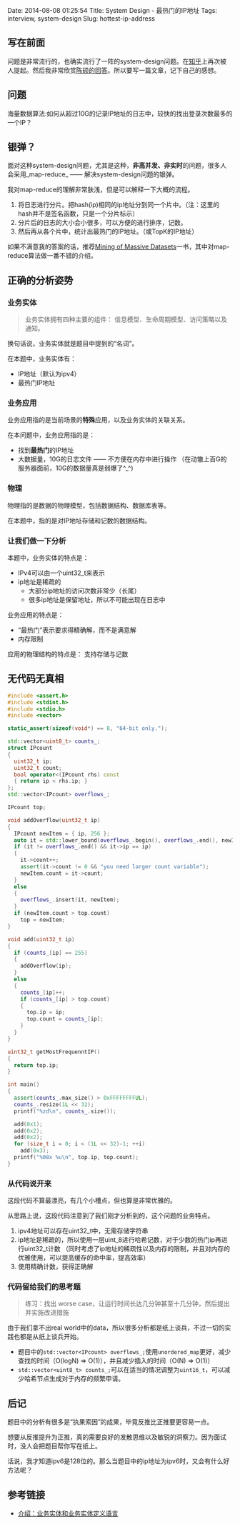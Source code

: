 Date: 2014-08-08 01:25:54 
Title: System Design - 最热门的IP地址
Tags: interview, system-design
Slug: hottest-ip-address

## 写在前面

问题是非常流行的，也确实流行了一阵的system-design问题。在[知乎][1]上再次被人提起。然后我非常欣赏[陈硕的回答][2]。所以要写一篇文章，记下自己的感想。

## 问题

海量数据算法:如何从超过10G的记录IP地址的日志中，较快的找出登录次数最多的一个IP？

## 银弹？

面对这种system-design问题，尤其是这种，**非高并发、非实时**的问题，很多人会采用_map-reduce_ —— 解决system-design问题的银弹。

我对map-reduce的理解非常肤浅，但是可以解释一下大概的流程。

1. 将日志进行分片。把hash(ip)相同的ip地址分到同一个片中。（注：这里的hash并不是签名函数，只是一个分片标示）
2. 分片后的日志的大小会小很多，可以方便的进行排序，记数。
3. 然后再从各个片中，统计出最热门的IP地址。（或TopK的IP地址）

如果不满意我的答案的话，推荐[Mining of Massive Datasets][3]一书，其中对map-reduce算法做一番不错的介绍。

## 正确的分析姿势

### 业务实体

> 业务实体拥有四种主要的组件： 信息模型、生命周期模型、访问策略以及通知。 

换句话说，业务实体就是题目中提到的“名词”。

在本题中，业务实体有：

* IP地址（默认为ipv4）
* 最热门IP地址

### 业务应用

业务应用指的是当前场景的**特殊**应用，以及业务实体的关联关系。

在本问题中，业务应用指的是：

* 找到**最热门**的IP地址
* 大数据量，10G的日志文件 —— 不方便在内存中进行操作
（在动辙上百G的服务器面前，10G的数据量真是弱爆了^_^)

### 物理

物理指的是数据的物理模型，包括数据结构、数据库表等。

在本题中，指的是对IP地址存储和记数的数据结构。

### 让我们做一下分析

本题中，业务实体的特点是：

* IPv4可以由一个uint32_t来表示
* ip地址是稀疏的
    * 大部分ip地址的访问次数非常少（长尾）
    * 很多ip地址是保留地址，所以不可能出现在日志中

业务应用的特点是：

* “最热门”表示要求得精确解，而不是满意解
* 内存限制

应用的物理结构的特点是： 支持存储与记数

## 无代码无真相

```cpp
#include <assert.h>
#include <stdint.h>
#include <stdio.h>
#include <vector>

static_assert(sizeof(void*) == 8, "64-bit only.");

std::vector<uint8_t> counts_;
struct IPcount
{
  uint32_t ip;
  uint32_t count;
  bool operator<(IPcount rhs) const
  { return ip < rhs.ip; }
};
std::vector<IPcount> overflows_;

IPcount top;

void addOverflow(uint32_t ip)
{
  IPcount newItem = { ip, 256 };
  auto it = std::lower_bound(overflows_.begin(), overflows_.end(), newItem);
  if (it != overflows_.end() && it->ip == ip)
  {
    it->count++;
    assert(it->count != 0 && "you need larger count variable");
    newItem.count = it->count;
  }
  else
  {
    overflows_.insert(it, newItem);
  }
  if (newItem.count > top.count)
    top = newItem;
}

void add(uint32_t ip)
{
  if (counts_[ip] == 255)
  {
    addOverflow(ip);
  }
  else
  {
    counts_[ip]++;
    if (counts_[ip] > top.count)
    {
      top.ip = ip;
      top.count = counts_[ip];
    }
  }
}

uint32_t getMostFrequenntIP()
{
  return top.ip;
}

int main()
{
  assert(counts_.max_size() > 0xFFFFFFFFUL);
  counts_.resize(1L << 32);
  printf("%zd\n", counts_.size());

  add(0x1);
  add(0x2);
  add(0x2);
  for (size_t i = 0; i < (1L << 32)-1; ++i)
    add(0x3);
  printf("%08x %u\n", top.ip, top.count);
}
```

### 从代码说开来

这段代码不算最漂亮，有几个小槽点，但也算是非常优雅的。

从思路上说，这段代码注意到了我们刚才分析到的，这个问题的业务特点。

1. ipv4地址可以存在uint32_t中，无需存储字符串
2. ip地址是稀疏的，所以使用一层uint_8进行哈希记数，对于少数的热门ip再进行uint32_t计数
（同时考虑了ip地址的稀疏性以及内存的限制，并且对内存的优雅使用，可以提高缓存的命中率，提高效率）
3. 使用精确计数，获得正确解

### 代码留给我们的思考题

> 练习：找出 worse case，让运行时间长达几分钟甚至十几分钟，然后提出并实施改进措施

由于我们拿不出real world中的data，所以很多分析都是纸上谈兵，不过一切的实践也都是从纸上谈兵开始。

* 题目中的``std::vector<IPcount> overflows_;``使用``unordered_map``更好，减少查找的时间（O(logN) => O(1)），并且减少插入的时间（O(N) => O(1)）
* ``std::vector<uint8_t> counts_;``可以在适当的情况调整为``uint16_t``，可以减少哈希节点生成对于内存的频繁申请。

## 后记

题目中的分析有很多是“执果索因”的成果，毕竟反推比正推要更容易一点。

想要从反推提升为正推，真的需要良好的发散思维以及敏锐的洞察力。因为面试时，没人会把题目帮你写在纸上。

话说，我才知道ipv6是128位的。那么当题目中的ip地址为ipv6时，又会有什么好方法呢？

## 参考链接

* [介绍：业务实体和业务实体定义语言][4]

[1]: http://www.zhihu.com/question/19805967
[2]: http://zhi.hu/3gJb
[3]: http://book.douban.com/subject/19934150/
[4]: http://www.infoq.com/cn/news/2010/05/BEDL


